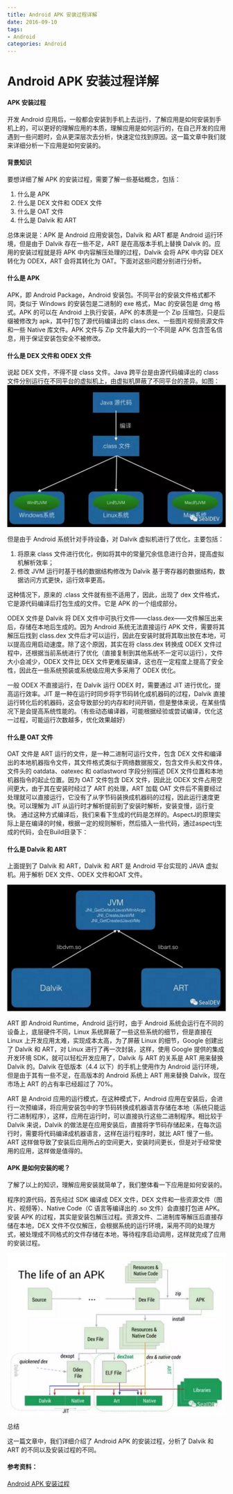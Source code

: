 ```yaml
---
title: Android APK 安装过程详解
date: 2016-09-10
tags:
- Android
categories: Android
---
```


# Android APK 安装过程详解

#### APK 安装过程

开发 Android 应用后，一般都会安装到手机上去运行，了解应用是如何安装到手机上的，可以更好的理解应用的本质，理解应用是如何运行的，在自己开发的应用遇到一些问题时，会从更深层次去分析，快速定位找到原因。这一篇文章中我们就来详细分析一下应用是如何安装的。

<!-- more -->

#### 背景知识

要想详细了解 APK 的安装过程，需要了解一些基础概念，包括：

1. 什么是 APK
2. 什么是 DEX 文件和 ODEX 文件
3. 什么是 OAT 文件
4. 什么是 Dalvik 和 ART

总体来说是：APK 是 Android 应用安装包，Dalvik 和 ART 都是 Android 运行环境，但是由于 Dalvik 存在一些不足，ART 是在高版本手机上替换 Dalvik 的。应用的安装过程就是将 APK 中内容解压处理的过程，Dalvik 会将 APK 中内容 DEX 转化为 ODEX，ART 会将其转化为 OAT。下面对这些问题分别进行分析。

#### 什么是 APK

APK，即 Android Package，Android 安装包。不同平台的安装文件格式都不同，类似于 Windows 的安装包是二进制的 exe 格式，Mac 的安装包是 dmg 格式。APK 的可以在 Android 上执行安装，APK 的本质是一个 Zip 压缩包，只是后缀被修改为 apk，其中打包了源代码编译出的 class.dex、一些图片视频资源文件和一些 Native 库文件。APK 文件与 Zip 文件最大的一个不同是 APK 包含签名信息，用于保证安装包安全不被修改。

#### 什么是 DEX 文件和 ODEX 文件

说起 DEX 文件，不得不提 class 文件。Java 跨平台是由源代码编译出的 class 文件分别运行在不同平台的虚拟机上，由虚拟机屏蔽了不同平台的差异。如图：
![](../../../images/apk/apk_install_1.jpeg)

但是由于 Android 系统针对手持设备，对 Dalvik 虚拟机进行了优化，主要包括：

1. 将原来 class 文件进行优化，例如将其中的常量冗余信息进行合并，提高虚拟机解析效率；
2. 修改 JVM 运行时基于栈的数据结构修改为 Dalvik 基于寄存器的数据结构，数据访问方式更快，运行效率更高。

这种情况下，原来的 .class 文件就有些不适用了，因此，出现了 dex 文件格式，它是源代码编译后打包生成的文件。它是 APK 的一个组成部分。

ODEX 文件是 Dalvik 将 DEX 文件中可执行文件——class.dex——文件解压出来后，存储在本地后生成的。因为 Android 系统无法直接运行 APK 文件，需要将其解压后找到 class.dex 文件后才可以运行，因此在安装时就将其取出放在本地，可以提高应用启动速度。除了这个原因，其实在将 class.dex 转换成 ODEX 文件过程中，还根据当前系统进行了优化（直接复制到其他系统不一定可以运行），文件大小会减少，ODEX 文件比 DEX 文件更难反编译，这也在一定程度上提高了安全性，因此在一些系统预装或系统级应用大多采用了 ODEX 优化。

一般 ODEX 不直接运行，在 Dalvik 运行 ODEX 时，需要通过 JIT 进行优化，提高运行效率。JIT 是一种在运行时同步将字节码转化成机器码的过程，Dalvik 直接运行转化后的机器码，这会导致部分的内存和时间开销，但是整体来说，在某些情况下是会提高系统性能的。（有些动态编译器，可能根据经验或尝试编译，优化这一过程，可能运行次数越多，优化效果越好）

#### 什么是 OAT 文件

OAT 文件是 ART 运行的文件，是一种二进制可运行文件，包含 DEX 文件和编译出的本地机器指令文件，其文件格式类似于网络数据报文，包含文件头和文件体，文件头的 oatdata、oatexec 和 oatlastword 字段分别描述 DEX 文件位置和本地机器指令的起止位置。因为 OAT 文件包含 DEX 文件，因此比 ODEX 文件占用空间更大，由于其在安装时经过了 ART 的处理，ART 加载 OAT 文件后不需要经过处理就可以直接运行，它没有了从字节码装换成机器码的过程，因此运行速度更快。可以理解为 JIT 从运行时才解析提前到了安装时解析，安装变慢，运行变快。
通过这种方式编译后，我们来看下生成的代码是怎样的。AspectJ的原理实际上是在编译的时候，根据一定的规则解析，然后插入一些代码，通过aspectj生成的代码，会在Build目录下：

#### 什么是 Dalvik 和 ART

上面提到了 Dalvik 和 ART，Dalvik 和 ART 是 Android 平台实现的 JAVA 虚拟机。用于解析 DEX 文件、ODEX 文件和OAT 文件。

![](../../../images/apk/apk_install_2.jpeg)

ART 即 Android Runtime，Android 运行时，由于 Android 系统会运行在不同的设备上，底层硬件不同，Linux 系统屏蔽了一些这些系统的细节，但是直接在 Linux 上开发应用太难，实现成本太高，为了屏蔽 Linux 的细节，Google 创建出了 Dalvik 和 ART，对 Linux 进行了再一次封装，这样，使用 Google 提供的集成开发环境 SDK，就可以轻松开发应用了，Dalvik 与 ART 的关系是 ART 用来替换 Dalvik 的。Dalvik 在低版本（4.4 以下）的手机上使用作为 Android 运行环境，但是由于其有一些不足，在高版本的 Android 系统上 ART 用来替换 Dalvik，现在市场上 ART 的占有率已经超过了 70%。

ART 是 Android 应用的运行模式，在这种模式下，Android 应用在安装后，会进行一次预编译，将应用安装包中的字节码转换成机器语言存储在本地（系统只能运行二进制程序），这样，应用在运行时，可以直接执行这些二进制程序。相比较于 Dalvik 来说，Dalvik 的做法是在应用安装后，直接将字节码存储起来，在每次运行时，需要将代码编译成机器语言，这样在运行程序时，就比 ART 慢了一些。ART 这样做导致了安装后应用所占的空间更大，安装时间更长，但是对于经常使用的应用，这样做是值得的。

#### APK 是如何安装的呢？

了解了以上的知识，理解应用安装就简单了，我们整体看一下应用是如何安装的。

程序的源代码，首先经过 SDK 编译成 DEX 文件，DEX 文件和一些资源文件（图片、视频等）、Native Code（C 语言等编译出的 .so 文件）会直接打包进 APK。安装 APK 的过程，其实是安装包解压过程。资源文件、二进制库等解压后直接存储在本地，DEX 文件不仅仅解压，会根据系统的运行环境，采用不同的处理方式，被处理成不同格式的文件存储在本地，等待程序启动调用，这样就完成了应用的安装过程。

![](../../../images/apk/apk_install_3.jpeg)

总结

这一篇文章中，我们详细介绍了 Android APK 的安装过程，分析了 Dalvik 和 ART 的不同以及安装过程的不同。

#### 参考资料：

[Android APK 安装过程](https://mp.weixin.qq.com/s/37wjSQs1HWVfX0xL27NjBg)